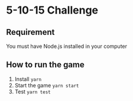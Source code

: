 # 5-10-15 Challenge

## Requirement

You must have Node.js installed in your computer

## How to run the game

1. Install
   `yarn`
2. Start the game
   `yarn start`
3. Test
   `yarn test`
